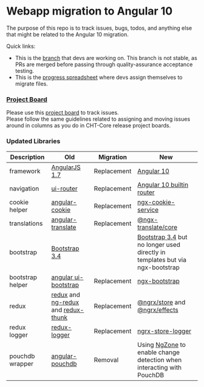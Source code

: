 # Webapp migration to Angular 10

The purpose of this repo is to track issues, bugs, todos, and anything else that might be related to the Angular 10 migration. 

Quick links:
- This is the [branch](https://github.com/medic/cht-core/tree/4750-angular-10-take-2) that devs are working on. This branch is not stable, as PRs are merged before passing through quality-assurance acceptance testing.    
- This is the [progress spreadsheet](https://docs.google.com/spreadsheets/d/13BBw8cyV8CLMOzZAR_WDBqkaNrywNOk-i7b7pcypWJ8/edit#gid=0) where devs assign themselves to migrate files. 

### [Project Board](https://github.com/medic/angular10-migration/projects/1)

Please use this [project board](https://github.com/medic/angular10-migration/projects/1) to track issues.   
Please follow the same guidelines related to assigning and moving issues around in columns as you do in CHT-Core release project boards. 

### Updated Libraries

| Description | Old | Migration | New | 
| ------ | --- | --- | --- | 
| framework | [AngularJS 1.7](https://angularjs.org/) | Replacement | [Angular 10](https://angular.io/) | 
| navigation | [ui-router](https://github.com/angular-ui/ui-router) | Replacement | [Angular 10 builtin router](https://angular.io/api/router/Router) | 
| cookie helper | [angular-cookie](https://www.npmjs.com/package/angular-cookie) | Replacement | [ngx-cookie-service](https://www.npmjs.com/package/ngx-cookie-service) | 
| translations | [angular-translate](https://github.com/angular-translate/angular-translate) | Replacement | [@ngx-translate/core](https://github.com/ngx-translate/core) | 
| bootstrap | [Bootstrap 3.4](https://getbootstrap.com/docs/3.4/getting-started/) | | [Bootstrap 3.4](https://getbootstrap.com/docs/3.4/getting-started/) but no longer used directly in templates but via ngx-bootstrap |
| bootstrap helper | [angular ui-bootstrap](https://angular-ui.github.io/bootstrap/) | Replacement | [ngx-bootstrap](https://valor-software.com/ngx-bootstrap/#/) | 
| redux | [redux](https://www.npmjs.com/package/redux) and [ng-redux](https://github.com/angular-redux/ng-redux) and [redux-thunk](https://github.com/reduxjs/redux-thunk)| Replacement | [@ngrx/store](https://ngrx.io/guide/store) and [@ngrx/effects](https://ngrx.io/guide/effects) |
| redux logger | [redux-logger](https://github.com/LogRocket/redux-logger) | Replacement | [ngrx-store-logger](https://www.npmjs.com/package/ngrx-store-logger) | 
| pouchdb wrapper | [angular-pouchdb](https://www.npmjs.com/package/angular-pouchdb) | Removal | Using [NgZone](https://angular.io/api/core/NgZone) to enable change detection when interacting with PouchDB | 
 
